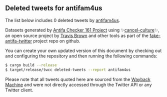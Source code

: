 ## Deleted tweets for antifam4us

The list below includes 0 deleted tweets by
[antifam4us](https://twitter.com/antifam4us).



Datasets generated by [Antifa Checker 161 Project](https://twitter.com/antifacheck161) using ✨[cancel-culture](https://github.com/travisbrown/cancel-culture)✨, an open source project by 
[Travis Brown](https://twitter.com/travisbrown) and other tools as part of the 
[fake-antifa-twitter](https://github.com/antifacheck161/fake-antifa-twitter) project repo on github.

You can create your own updated version of this document by checking out and configuring the
repository and then running the following commands:

```bash
$ cargo build --release
$ target/release/twcc deleted-tweets --report antifam4us
```

Please note that all tweets quoted here are sourced from the
[Wayback Machine](https://web.archive.org) and were not directly accessed through the Twitter API or
any Twitter client.

